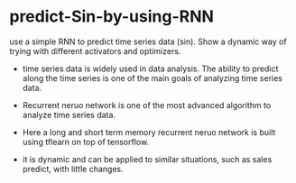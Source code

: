 # predict-Sin-by-using-RNN
use a simple RNN to predict time series data (sin). Show a dynamic way of trying with different activators and optimizers.

* time series data is widely used in data analysis. The ability to predict along the time series is one of the main goals of analyzing time series data.

* Recurrent neruo network is one of the most advanced algorithm to analyze time series data. 

* Here a long and short term memory recurrent neruo network is built using tflearn on top of tensorflow. 

* it is dynamic and can be applied to similar situations, such as sales predict, with little changes.
